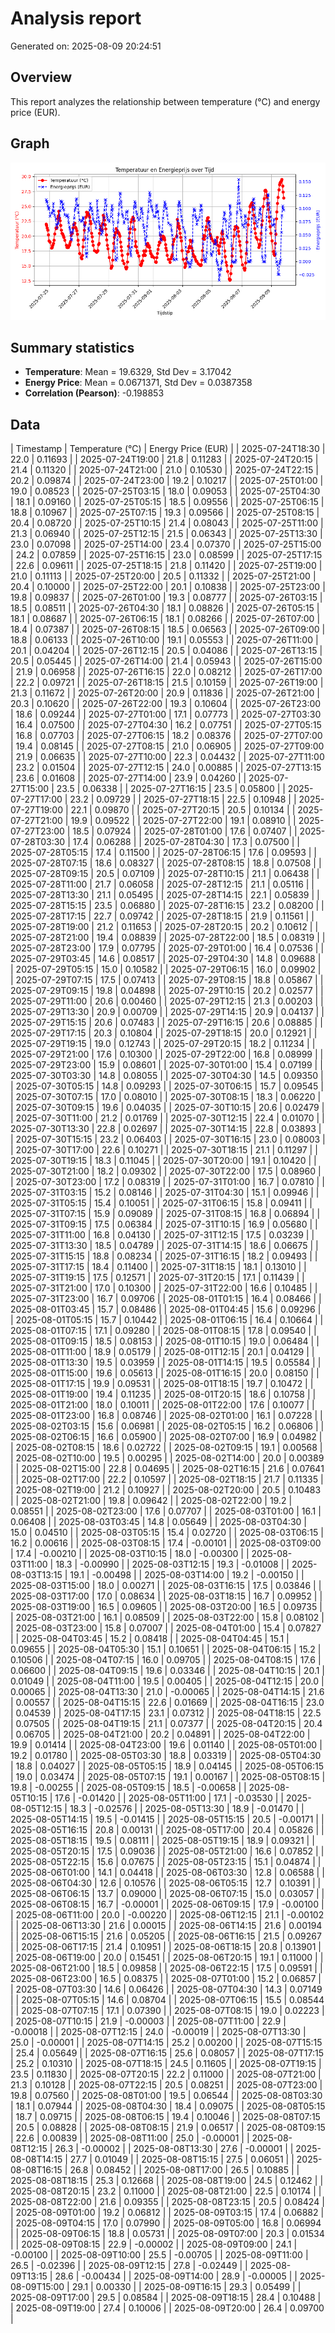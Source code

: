 # Analysis report
Generated on: 2025-08-09 20:24:51

## Overview
This report analyzes the relationship between temperature (°C) and energy price (EUR).

## Graph
![Temperature vs Energy Price](./reports/temp_vs_energy.png)

## Summary statistics
- **Temperature**: Mean = 19.6329, Std Dev = 3.17042
- **Energy Price**: Mean = 0.0671371, Std Dev = 0.0387358
- **Correlation (Pearson)**: -0.198853

## Data
| Timestamp       | Temperature (°C) | Energy Price (EUR) |
| 2025-07-24T18:30 | 22.0 | 0.11693 |
| 2025-07-24T19:00 | 21.8 | 0.11283 |
| 2025-07-24T20:15 | 21.4 | 0.11320 |
| 2025-07-24T21:00 | 21.0 | 0.10530 |
| 2025-07-24T22:15 | 20.2 | 0.09874 |
| 2025-07-24T23:00 | 19.2 | 0.10217 |
| 2025-07-25T01:00 | 19.0 | 0.08523 |
| 2025-07-25T03:15 | 18.0 | 0.09053 |
| 2025-07-25T04:30 | 18.1 | 0.09160 |
| 2025-07-25T05:15 | 18.5 | 0.09556 |
| 2025-07-25T06:15 | 18.8 | 0.10967 |
| 2025-07-25T07:15 | 19.3 | 0.09566 |
| 2025-07-25T08:15 | 20.4 | 0.08720 |
| 2025-07-25T10:15 | 21.4 | 0.08043 |
| 2025-07-25T11:00 | 21.3 | 0.06940 |
| 2025-07-25T12:15 | 21.5 | 0.06343 |
| 2025-07-25T13:30 | 23.0 | 0.07098 |
| 2025-07-25T14:00 | 23.4 | 0.07370 |
| 2025-07-25T15:00 | 24.2 | 0.07859 |
| 2025-07-25T16:15 | 23.0 | 0.08599 |
| 2025-07-25T17:15 | 22.6 | 0.09611 |
| 2025-07-25T18:15 | 21.8 | 0.11420 |
| 2025-07-25T19:00 | 21.0 | 0.11113 |
| 2025-07-25T20:00 | 20.5 | 0.11332 |
| 2025-07-25T21:00 | 20.4 | 0.10000 |
| 2025-07-25T22:00 | 20.1 | 0.10838 |
| 2025-07-25T23:00 | 19.8 | 0.09837 |
| 2025-07-26T01:00 | 19.3 | 0.08777 |
| 2025-07-26T03:15 | 18.5 | 0.08511 |
| 2025-07-26T04:30 | 18.1 | 0.08826 |
| 2025-07-26T05:15 | 18.1 | 0.08687 |
| 2025-07-26T06:15 | 18.1 | 0.08266 |
| 2025-07-26T07:00 | 18.4 | 0.07387 |
| 2025-07-26T08:15 | 18.5 | 0.06563 |
| 2025-07-26T09:00 | 18.8 | 0.06133 |
| 2025-07-26T10:00 | 19.1 | 0.05553 |
| 2025-07-26T11:00 | 20.1 | 0.04204 |
| 2025-07-26T12:15 | 20.5 | 0.04086 |
| 2025-07-26T13:15 | 20.5 | 0.05445 |
| 2025-07-26T14:00 | 21.4 | 0.05943 |
| 2025-07-26T15:00 | 21.9 | 0.06958 |
| 2025-07-26T16:15 | 22.0 | 0.08212 |
| 2025-07-26T17:00 | 22.2 | 0.09721 |
| 2025-07-26T18:15 | 21.5 | 0.10159 |
| 2025-07-26T19:00 | 21.3 | 0.11672 |
| 2025-07-26T20:00 | 20.9 | 0.11836 |
| 2025-07-26T21:00 | 20.3 | 0.10620 |
| 2025-07-26T22:00 | 19.3 | 0.10604 |
| 2025-07-26T23:00 | 18.6 | 0.09244 |
| 2025-07-27T01:00 | 17.1 | 0.07773 |
| 2025-07-27T03:30 | 16.4 | 0.07500 |
| 2025-07-27T04:30 | 16.2 | 0.07751 |
| 2025-07-27T05:15 | 16.8 | 0.07703 |
| 2025-07-27T06:15 | 18.2 | 0.08376 |
| 2025-07-27T07:00 | 19.4 | 0.08145 |
| 2025-07-27T08:15 | 21.0 | 0.06905 |
| 2025-07-27T09:00 | 21.9 | 0.06635 |
| 2025-07-27T10:00 | 22.3 | 0.04432 |
| 2025-07-27T11:00 | 23.2 | 0.01504 |
| 2025-07-27T12:15 | 24.0 | 0.00885 |
| 2025-07-27T13:15 | 23.6 | 0.01608 |
| 2025-07-27T14:00 | 23.9 | 0.04260 |
| 2025-07-27T15:00 | 23.5 | 0.06338 |
| 2025-07-27T16:15 | 23.5 | 0.05800 |
| 2025-07-27T17:00 | 23.2 | 0.09729 |
| 2025-07-27T18:15 | 22.5 | 0.10948 |
| 2025-07-27T19:00 | 22.1 | 0.09870 |
| 2025-07-27T20:15 | 20.5 | 0.10134 |
| 2025-07-27T21:00 | 19.9 | 0.09522 |
| 2025-07-27T22:00 | 19.1 | 0.08910 |
| 2025-07-27T23:00 | 18.5 | 0.07924 |
| 2025-07-28T01:00 | 17.6 | 0.07407 |
| 2025-07-28T03:30 | 17.4 | 0.06288 |
| 2025-07-28T04:30 | 17.3 | 0.07500 |
| 2025-07-28T05:15 | 17.4 | 0.11500 |
| 2025-07-28T06:15 | 17.6 | 0.09593 |
| 2025-07-28T07:15 | 18.6 | 0.08327 |
| 2025-07-28T08:15 | 18.8 | 0.07508 |
| 2025-07-28T09:15 | 20.5 | 0.07109 |
| 2025-07-28T10:15 | 21.1 | 0.06438 |
| 2025-07-28T11:00 | 21.7 | 0.06058 |
| 2025-07-28T12:15 | 21.1 | 0.05116 |
| 2025-07-28T13:30 | 21.1 | 0.05495 |
| 2025-07-28T14:15 | 22.1 | 0.05839 |
| 2025-07-28T15:15 | 23.5 | 0.06880 |
| 2025-07-28T16:15 | 23.2 | 0.08200 |
| 2025-07-28T17:15 | 22.7 | 0.09742 |
| 2025-07-28T18:15 | 21.9 | 0.11561 |
| 2025-07-28T19:00 | 21.2 | 0.11653 |
| 2025-07-28T20:15 | 20.2 | 0.10612 |
| 2025-07-28T21:00 | 19.4 | 0.08839 |
| 2025-07-28T22:00 | 18.5 | 0.08319 |
| 2025-07-28T23:00 | 17.9 | 0.07795 |
| 2025-07-29T01:00 | 16.4 | 0.07536 |
| 2025-07-29T03:45 | 14.6 | 0.08517 |
| 2025-07-29T04:30 | 14.8 | 0.09688 |
| 2025-07-29T05:15 | 15.0 | 0.10582 |
| 2025-07-29T06:15 | 16.0 | 0.09902 |
| 2025-07-29T07:15 | 17.5 | 0.07413 |
| 2025-07-29T08:15 | 18.8 | 0.05867 |
| 2025-07-29T09:15 | 19.8 | 0.04898 |
| 2025-07-29T10:15 | 20.2 | 0.02577 |
| 2025-07-29T11:00 | 20.6 | 0.00460 |
| 2025-07-29T12:15 | 21.3 | 0.00203 |
| 2025-07-29T13:30 | 20.9 | 0.00709 |
| 2025-07-29T14:15 | 20.9 | 0.04137 |
| 2025-07-29T15:15 | 20.6 | 0.07483 |
| 2025-07-29T16:15 | 20.6 | 0.08885 |
| 2025-07-29T17:15 | 20.3 | 0.10804 |
| 2025-07-29T18:15 | 20.0 | 0.12921 |
| 2025-07-29T19:15 | 19.0 | 0.12743 |
| 2025-07-29T20:15 | 18.2 | 0.11234 |
| 2025-07-29T21:00 | 17.6 | 0.10300 |
| 2025-07-29T22:00 | 16.8 | 0.08999 |
| 2025-07-29T23:00 | 15.9 | 0.08601 |
| 2025-07-30T01:00 | 15.4 | 0.07199 |
| 2025-07-30T03:30 | 14.8 | 0.08055 |
| 2025-07-30T04:30 | 14.5 | 0.09350 |
| 2025-07-30T05:15 | 14.8 | 0.09293 |
| 2025-07-30T06:15 | 15.7 | 0.09545 |
| 2025-07-30T07:15 | 17.0 | 0.08010 |
| 2025-07-30T08:15 | 18.3 | 0.06220 |
| 2025-07-30T09:15 | 19.6 | 0.04035 |
| 2025-07-30T10:15 | 20.6 | 0.02479 |
| 2025-07-30T11:00 | 21.2 | 0.01769 |
| 2025-07-30T12:15 | 22.4 | 0.01070 |
| 2025-07-30T13:30 | 22.8 | 0.02697 |
| 2025-07-30T14:15 | 22.8 | 0.03893 |
| 2025-07-30T15:15 | 23.2 | 0.06403 |
| 2025-07-30T16:15 | 23.0 | 0.08003 |
| 2025-07-30T17:00 | 22.6 | 0.10271 |
| 2025-07-30T18:15 | 21.1 | 0.11297 |
| 2025-07-30T19:15 | 18.3 | 0.11045 |
| 2025-07-30T20:00 | 19.1 | 0.10420 |
| 2025-07-30T21:00 | 18.2 | 0.09302 |
| 2025-07-30T22:00 | 17.5 | 0.08960 |
| 2025-07-30T23:00 | 17.2 | 0.08319 |
| 2025-07-31T01:00 | 16.7 | 0.07810 |
| 2025-07-31T03:15 | 15.2 | 0.08146 |
| 2025-07-31T04:30 | 15.1 | 0.09946 |
| 2025-07-31T05:15 | 15.4 | 0.10051 |
| 2025-07-31T06:15 | 15.8 | 0.09411 |
| 2025-07-31T07:15 | 15.9 | 0.09089 |
| 2025-07-31T08:15 | 16.8 | 0.06894 |
| 2025-07-31T09:15 | 17.5 | 0.06384 |
| 2025-07-31T10:15 | 16.9 | 0.05680 |
| 2025-07-31T11:00 | 16.8 | 0.04130 |
| 2025-07-31T12:15 | 17.5 | 0.03239 |
| 2025-07-31T13:30 | 18.5 | 0.04789 |
| 2025-07-31T14:15 | 18.6 | 0.06675 |
| 2025-07-31T15:15 | 18.8 | 0.08234 |
| 2025-07-31T16:15 | 18.2 | 0.09493 |
| 2025-07-31T17:15 | 18.4 | 0.11400 |
| 2025-07-31T18:15 | 18.1 | 0.13010 |
| 2025-07-31T19:15 | 17.5 | 0.12571 |
| 2025-07-31T20:15 | 17.1 | 0.11439 |
| 2025-07-31T21:00 | 17.0 | 0.10300 |
| 2025-07-31T22:00 | 16.6 | 0.10485 |
| 2025-07-31T23:00 | 16.7 | 0.09706 |
| 2025-08-01T01:15 | 16.4 | 0.08466 |
| 2025-08-01T03:45 | 15.7 | 0.08486 |
| 2025-08-01T04:45 | 15.6 | 0.09296 |
| 2025-08-01T05:15 | 15.7 | 0.10442 |
| 2025-08-01T06:15 | 16.4 | 0.10664 |
| 2025-08-01T07:15 | 17.1 | 0.09280 |
| 2025-08-01T08:15 | 17.8 | 0.09540 |
| 2025-08-01T09:15 | 18.5 | 0.08153 |
| 2025-08-01T10:15 | 19.0 | 0.06484 |
| 2025-08-01T11:00 | 18.9 | 0.05179 |
| 2025-08-01T12:15 | 20.1 | 0.04129 |
| 2025-08-01T13:30 | 19.5 | 0.03959 |
| 2025-08-01T14:15 | 19.5 | 0.05584 |
| 2025-08-01T15:00 | 19.6 | 0.05613 |
| 2025-08-01T16:15 | 20.0 | 0.08150 |
| 2025-08-01T17:15 | 19.9 | 0.09531 |
| 2025-08-01T18:15 | 19.7 | 0.10472 |
| 2025-08-01T19:00 | 19.4 | 0.11235 |
| 2025-08-01T20:15 | 18.6 | 0.10758 |
| 2025-08-01T21:00 | 18.0 | 0.10011 |
| 2025-08-01T22:00 | 17.6 | 0.10077 |
| 2025-08-01T23:00 | 16.8 | 0.08746 |
| 2025-08-02T01:00 | 16.1 | 0.07228 |
| 2025-08-02T03:15 | 15.6 | 0.06981 |
| 2025-08-02T05:15 | 16.2 | 0.06806 |
| 2025-08-02T06:15 | 16.6 | 0.05900 |
| 2025-08-02T07:00 | 16.9 | 0.04982 |
| 2025-08-02T08:15 | 18.6 | 0.02722 |
| 2025-08-02T09:15 | 19.1 | 0.00568 |
| 2025-08-02T10:00 | 19.5 | 0.00295 |
| 2025-08-02T14:00 | 20.0 | 0.00389 |
| 2025-08-02T15:00 | 22.8 | 0.04695 |
| 2025-08-02T16:15 | 21.6 | 0.07641 |
| 2025-08-02T17:00 | 22.2 | 0.10597 |
| 2025-08-02T18:15 | 21.7 | 0.11335 |
| 2025-08-02T19:00 | 21.2 | 0.10927 |
| 2025-08-02T20:00 | 20.5 | 0.10483 |
| 2025-08-02T21:00 | 19.8 | 0.09642 |
| 2025-08-02T22:00 | 19.2 | 0.08551 |
| 2025-08-02T23:00 | 17.6 | 0.07707 |
| 2025-08-03T01:00 | 16.1 | 0.06408 |
| 2025-08-03T03:45 | 14.8 | 0.05649 |
| 2025-08-03T04:30 | 15.0 | 0.04510 |
| 2025-08-03T05:15 | 15.4 | 0.02720 |
| 2025-08-03T06:15 | 16.2 | 0.00616 |
| 2025-08-03T08:15 | 17.4 | -0.00101 |
| 2025-08-03T09:00 | 17.4 | -0.00210 |
| 2025-08-03T10:15 | 18.0 | -0.00300 |
| 2025-08-03T11:00 | 18.3 | -0.00990 |
| 2025-08-03T12:15 | 19.3 | -0.01008 |
| 2025-08-03T13:15 | 19.1 | -0.00498 |
| 2025-08-03T14:00 | 19.2 | -0.00150 |
| 2025-08-03T15:00 | 18.0 | 0.00271 |
| 2025-08-03T16:15 | 17.5 | 0.03846 |
| 2025-08-03T17:00 | 17.0 | 0.08634 |
| 2025-08-03T18:15 | 16.7 | 0.09952 |
| 2025-08-03T19:00 | 16.5 | 0.09605 |
| 2025-08-03T20:00 | 16.5 | 0.09735 |
| 2025-08-03T21:00 | 16.1 | 0.08509 |
| 2025-08-03T22:00 | 15.8 | 0.08102 |
| 2025-08-03T23:00 | 15.8 | 0.07007 |
| 2025-08-04T01:00 | 15.4 | 0.07827 |
| 2025-08-04T03:45 | 15.2 | 0.08418 |
| 2025-08-04T04:45 | 15.1 | 0.09655 |
| 2025-08-04T05:30 | 15.1 | 0.10651 |
| 2025-08-04T06:15 | 15.2 | 0.10506 |
| 2025-08-04T07:15 | 16.0 | 0.09705 |
| 2025-08-04T08:15 | 17.6 | 0.06600 |
| 2025-08-04T09:15 | 19.6 | 0.03346 |
| 2025-08-04T10:15 | 20.1 | 0.01049 |
| 2025-08-04T11:00 | 19.5 | 0.00405 |
| 2025-08-04T12:15 | 20.0 | 0.00065 |
| 2025-08-04T13:30 | 21.0 | -0.00065 |
| 2025-08-04T14:15 | 21.6 | 0.00557 |
| 2025-08-04T15:15 | 22.6 | 0.01669 |
| 2025-08-04T16:15 | 23.0 | 0.04539 |
| 2025-08-04T17:15 | 23.1 | 0.07312 |
| 2025-08-04T18:15 | 22.5 | 0.07505 |
| 2025-08-04T19:15 | 21.1 | 0.07377 |
| 2025-08-04T20:15 | 20.4 | 0.06705 |
| 2025-08-04T21:00 | 20.2 | 0.04891 |
| 2025-08-04T22:00 | 19.9 | 0.01414 |
| 2025-08-04T23:00 | 19.6 | 0.01140 |
| 2025-08-05T01:00 | 19.2 | 0.01780 |
| 2025-08-05T03:30 | 18.8 | 0.03319 |
| 2025-08-05T04:30 | 18.8 | 0.04027 |
| 2025-08-05T05:15 | 18.9 | 0.04145 |
| 2025-08-05T06:15 | 19.0 | 0.03474 |
| 2025-08-05T07:15 | 19.1 | 0.00167 |
| 2025-08-05T08:15 | 19.8 | -0.00255 |
| 2025-08-05T09:15 | 18.5 | -0.00658 |
| 2025-08-05T10:15 | 17.6 | -0.01420 |
| 2025-08-05T11:00 | 17.1 | -0.03530 |
| 2025-08-05T12:15 | 18.3 | -0.02576 |
| 2025-08-05T13:30 | 18.9 | -0.01470 |
| 2025-08-05T14:15 | 19.5 | -0.01415 |
| 2025-08-05T15:15 | 20.5 | -0.00171 |
| 2025-08-05T16:15 | 20.8 | 0.00131 |
| 2025-08-05T17:00 | 20.4 | 0.05826 |
| 2025-08-05T18:15 | 19.5 | 0.08111 |
| 2025-08-05T19:15 | 18.9 | 0.09321 |
| 2025-08-05T20:15 | 17.5 | 0.09036 |
| 2025-08-05T21:00 | 16.6 | 0.07852 |
| 2025-08-05T22:15 | 15.6 | 0.07675 |
| 2025-08-05T23:15 | 15.1 | 0.04874 |
| 2025-08-06T01:00 | 14.1 | 0.04418 |
| 2025-08-06T03:30 | 12.8 | 0.06588 |
| 2025-08-06T04:30 | 12.6 | 0.10576 |
| 2025-08-06T05:15 | 12.7 | 0.10391 |
| 2025-08-06T06:15 | 13.7 | 0.09000 |
| 2025-08-06T07:15 | 15.0 | 0.03057 |
| 2025-08-06T08:15 | 16.7 | -0.00001 |
| 2025-08-06T09:15 | 17.9 | -0.00100 |
| 2025-08-06T11:00 | 20.0 | -0.00220 |
| 2025-08-06T12:15 | 21.1 | -0.00102 |
| 2025-08-06T13:30 | 21.6 | 0.00015 |
| 2025-08-06T14:15 | 21.6 | 0.00194 |
| 2025-08-06T15:15 | 21.6 | 0.05205 |
| 2025-08-06T16:15 | 21.5 | 0.09267 |
| 2025-08-06T17:15 | 21.4 | 0.10951 |
| 2025-08-06T18:15 | 20.8 | 0.13901 |
| 2025-08-06T19:00 | 20.0 | 0.15451 |
| 2025-08-06T20:15 | 19.1 | 0.11000 |
| 2025-08-06T21:00 | 18.5 | 0.09858 |
| 2025-08-06T22:15 | 17.5 | 0.09591 |
| 2025-08-06T23:00 | 16.5 | 0.08375 |
| 2025-08-07T01:00 | 15.2 | 0.06857 |
| 2025-08-07T03:30 | 14.6 | 0.06426 |
| 2025-08-07T04:30 | 14.3 | 0.07149 |
| 2025-08-07T05:15 | 14.6 | 0.08704 |
| 2025-08-07T06:15 | 15.5 | 0.08544 |
| 2025-08-07T07:15 | 17.1 | 0.07390 |
| 2025-08-07T08:15 | 19.0 | 0.02223 |
| 2025-08-07T10:15 | 21.9 | -0.00003 |
| 2025-08-07T11:00 | 22.9 | -0.00018 |
| 2025-08-07T12:15 | 24.0 | -0.00019 |
| 2025-08-07T13:30 | 25.0 | -0.00001 |
| 2025-08-07T14:15 | 25.2 | 0.00200 |
| 2025-08-07T15:15 | 25.4 | 0.05649 |
| 2025-08-07T16:15 | 25.6 | 0.08057 |
| 2025-08-07T17:15 | 25.2 | 0.10310 |
| 2025-08-07T18:15 | 24.5 | 0.11605 |
| 2025-08-07T19:15 | 23.5 | 0.11830 |
| 2025-08-07T20:15 | 22.2 | 0.11000 |
| 2025-08-07T21:00 | 21.3 | 0.10128 |
| 2025-08-07T22:15 | 20.5 | 0.08251 |
| 2025-08-07T23:00 | 19.8 | 0.07560 |
| 2025-08-08T01:00 | 19.5 | 0.06544 |
| 2025-08-08T03:30 | 18.1 | 0.07944 |
| 2025-08-08T04:30 | 18.4 | 0.09075 |
| 2025-08-08T05:15 | 18.7 | 0.09715 |
| 2025-08-08T06:15 | 19.4 | 0.10046 |
| 2025-08-08T07:15 | 20.5 | 0.08828 |
| 2025-08-08T08:15 | 21.9 | 0.06517 |
| 2025-08-08T09:15 | 22.6 | 0.00839 |
| 2025-08-08T11:00 | 25.0 | -0.00001 |
| 2025-08-08T12:15 | 26.3 | -0.00002 |
| 2025-08-08T13:30 | 27.6 | -0.00001 |
| 2025-08-08T14:15 | 27.7 | 0.01049 |
| 2025-08-08T15:15 | 27.5 | 0.06051 |
| 2025-08-08T16:15 | 26.8 | 0.08452 |
| 2025-08-08T17:00 | 26.5 | 0.10885 |
| 2025-08-08T18:15 | 25.3 | 0.12668 |
| 2025-08-08T19:00 | 24.5 | 0.12462 |
| 2025-08-08T20:15 | 23.2 | 0.11000 |
| 2025-08-08T21:00 | 22.5 | 0.10174 |
| 2025-08-08T22:00 | 21.6 | 0.09355 |
| 2025-08-08T23:15 | 20.5 | 0.08424 |
| 2025-08-09T01:00 | 19.2 | 0.06812 |
| 2025-08-09T03:15 | 17.4 | 0.06882 |
| 2025-08-09T04:15 | 17.0 | 0.07990 |
| 2025-08-09T05:00 | 16.8 | 0.06994 |
| 2025-08-09T06:15 | 18.8 | 0.05731 |
| 2025-08-09T07:00 | 20.3 | 0.01534 |
| 2025-08-09T08:15 | 22.9 | -0.00002 |
| 2025-08-09T09:00 | 24.1 | -0.00100 |
| 2025-08-09T10:00 | 25.5 | -0.00705 |
| 2025-08-09T11:00 | 26.5 | -0.02396 |
| 2025-08-09T12:15 | 27.8 | -0.02449 |
| 2025-08-09T13:15 | 28.6 | -0.00434 |
| 2025-08-09T14:00 | 28.9 | -0.00005 |
| 2025-08-09T15:00 | 29.1 | 0.00330 |
| 2025-08-09T16:15 | 29.3 | 0.05499 |
| 2025-08-09T17:00 | 29.5 | 0.08584 |
| 2025-08-09T18:15 | 28.4 | 0.10488 |
| 2025-08-09T19:00 | 27.4 | 0.10006 |
| 2025-08-09T20:00 | 26.4 | 0.09700 |
